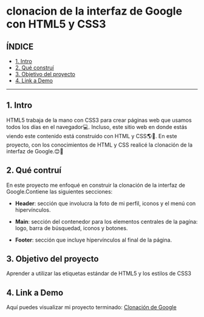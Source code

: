 # clonacion  de la  interfaz de  Google  con HTML5 y CSS3

##  **ÍNDICE**

* [1. Intro](#)
* [2. Qué construí](#)
* [3. Objetivo del proyecto](#)
* [4. Link a Demo](#)

****

## 1. Intro

HTML5 trabaja de la mano con CSS3 para crear páginas web que usamos todos los días en el navegador💻. Incluso, este sitio web en donde estás viendo este contenido está construido con HTML y CSS🌎🎉. En este proyecto, con los conocimientos de HTML y CSS realicé la clonación de la interfaz de Google.😊💜

## 2. Qué  contruí

En este proyecto me enfoqué en construir la clonación de la interfaz de Google.Contiene las siguientes secciones:

* **Header**: sección que involucra la foto de mi perfil, iconos y el menú con hipervínculos.

* **Main**: sección del contenedor para los elementos centrales de la pagína: logo, barra de búsquedad, iconos y botones.

* **Footer**: sección que incluye hipervínculos al final de la página.

## 3. Objetivo del proyecto
Aprender a utilizar las etiquetas estándar de HTML5 y los estilos de CSS3

##  4. Link a Demo
Aquí puedes visualizar mi proyecto terminado: [Clonación de Google](https://sensational-cat-0241ed.netlify.app/)
